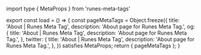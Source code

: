 import type { MetaProps } from 'runes-meta-tags'

export const load = () => {
const pageMetaTags = Object.freeze({
title: 'About | Runes Meta Tag',
description: 'About page for Runes Meta Tag.',
og: {
title: 'About | Runes Meta Tag',
description: 'About page for Runes Meta Tag.',
},
twitter: {
title: 'About | Runes Meta Tag',
description: 'About page for Runes Meta Tag.',
},
}) satisfies MetaProps;
return { pageMetaTags };
}
